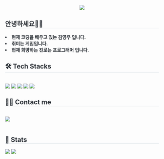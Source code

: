 <div align= "center">
    <img src="https://capsule-render.vercel.app/api?type=waving&color=808080&height=180&text=안녕하세요,%20&animation=twinkling&fontColor=000000&fontSize=60" />
    </div>
    <div style="text-align: left;"> 
    <h2 style="border-bottom: 1px solid #d8dee4; color: #282d33;"> 안녕하세요😶‍🌫️ </h2>  
    <div style="font-weight: 700; font-size: 15px; text-align: left; color: #282d33;"> <li> 현재 코딩을 배우고 있는 김영우 입니다.</li><li> 취미는 게임입니다.</li><li> 현재 희망하는 진로는 프로그래머 입니다. </div> 
    </div>
    <div style="text-align: left;">
    <h2 style="border-bottom: 1px solid #d8dee4; color: #282d33;"> 🛠️ Tech Stacks </h2> <br> 
    <div style="margin: ; text-align: left;" "text-align: left;"> <img src="https://img.shields.io/badge/C++-00599C?style=flat&logo=C%2B%2B&logoColor=white">
          <img src="https://img.shields.io/badge/C-A8B9CC?style=flat&logo=C&logoColor=white">
          <img src="https://img.shields.io/badge/React-61DAFB?style=flat&logo=React&logoColor=white">
          <img src="https://img.shields.io/badge/Git-F05032?style=flat&logo=Git&logoColor=white">
          <img src="https://img.shields.io/badge/Github-181717?style=flat&logo=Github&logoColor=white">
          <br/></div>
    </div>
    <div style="text-align: left;">
    <h2 style="border-bottom: 1px solid #d8dee4; color: #282d33;"> 🧑‍💻 Contact me </h2> <br> 
    <div style="text-align: left;"> <a href=mailto:vxv8035@gmail.com> <img src="https://img.shields.io/badge/Gmail-EA4335?style=flat&logo=Gmail&logoColor=white&link=mailto:vxv8035@gmail.com"> </a>
          </div>  <br> 
    <div style="text-align: left;">  </div> 
    </div>
    <div style="text-align: left;"> 
    <h2 style="border-bottom: 1px solid #d8dee4; color: #282d33;"> 🏅 Stats </h2> <div style="text-align: left;"> <img src="https://github-readme-stats.vercel.app/api?username=kyw0909&custom_title=kyw0909's Github Stat&bg_color=60,1866b9,057ef0&title_color=000000&text_color=000000"
        /> <img src="https://github-readme-stats.vercel.app/api/top-langs/?username=kyw0909&layout=compact&bg_color=60,1866b9,057ef0&title_color=000000&text_color=000000"
          /> </div> 
    </div>
    
